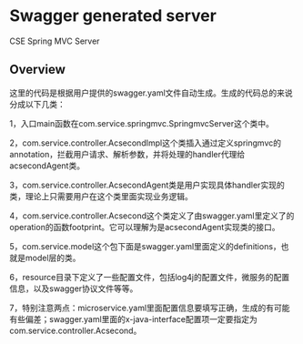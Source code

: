 # Swagger generated server

CSE Spring MVC Server


## Overview
这里的代码是根据用户提供的swagger.yaml文件自动生成。生成的代码总的来说分成以下几类：

1，入口main函数在com.service.springmvc.SpringmvcServer这个类中。

2，com.service.controller.AcsecondImpl这个类插入通过定义springmvc的annotation，拦截用户请求、解析参数，并将处理的handler代理给acsecondAgent类。

3，com.service.controller.AcsecondAgent类是用户实现具体handler实现的类，理论上只需要用户在这个类里面实现业务逻辑。

4，com.service.controller.Acsecond这个类定义了由swagger.yaml里定义了的operation的函数footprint。它可以理解为是acsecondAgent实现类的接口。

5，com.service.model这个包下面是swagger.yaml里面定义的definitions，也就是model层的类。

6，resource目录下定义了一些配置文件，包括log4j的配置文件，微服务的配置信息，以及swagger协议文件等等。

7，特别注意两点：microservice.yaml里面配置信息要填写正确，生成的有可能有些偏差；swagger.yaml里面的x-java-interface配置项一定要指定为com.service.controller.Acsecond。